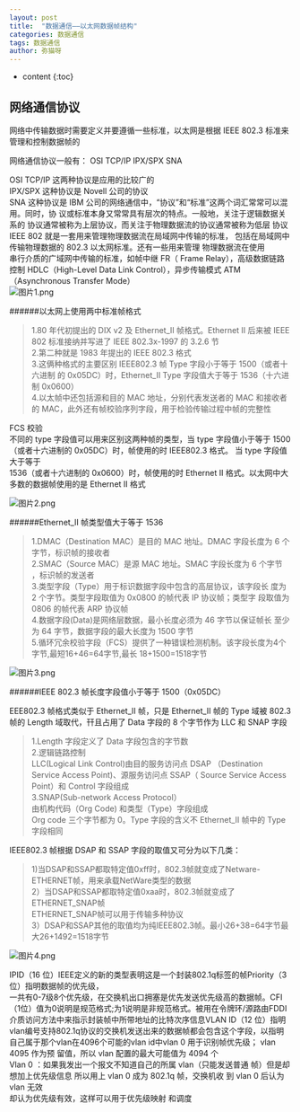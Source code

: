 ```yaml
---
layout: post
title:  "数据通信——以太网数据帧结构"
categories: 数据通信
tags: 数据通信
author: 弥猫呀
---
```




* content
{:toc}








## 网络通信协议

网络中传输数据时需要定义并要遵循一些标准，以太网是根据 IEEE 802.3 标准来管理和控制数据帧的

网络通信协议一般有： OSI TCP/IP IPX/SPX SNA

OSI TCP/IP 这两种协议是应用的比较广的    
IPX/SPX 这种协议是 Novell 公司的协议   
SNA 这种协议是 IBM 公司的网络通信中，“协议”和“标准”这两个词汇常常可以混用。同时，协 议或标准本身又常常具有层次的特点。一般地，关注于逻辑数据关系的 协议通常被称为上层协议，而关注于物理数据流的协议通常被称为低层 协议  
IEEE 802 就是一套用来管理物理数据流在局域网中传输的标准， 包括在局域网中传输物理数据的 802.3 以太网标准。还有一些用来管理 物理数据流在使用  
串行介质的广域网中传输的标准，如帧中继 FR（ Frame Relay），高级数据链路控制 HDLC（High-Level Data Link Control），异步传输模式 ATM（Asynchronous Transfer Mode）  
![图片1.png](https://i.loli.net/2020/01/31/spIwhVA5QMb8ola.png)  

######以太网上使用两中标准帧格式

> 1.80 年代初提出的 DIX v2 及 Ethernet_II 帧格式。Ethernet II 后来被 IEEE 802 标准接纳并写进了 IEEE 802.3x-1997 的 3.2.6 节  
> 2.第二种就是 1983 年提出的 IEEE 802.3 格式   
> 3.这俩种格式的主要区别 IEEE802.3 帧 Type 字段小于等于 1500（或者十六进制
的 0x05DC）时，Ethernet_II Type 字段值大于等于 1536（十六进制 0x0600）   
> 4.以太帧中还包括源和目的 MAC 地址，分别代表发送者的 MAC 和接收者 的
MAC，此外还有帧校验序列字段，用于检验传输过程中帧的完整性  

FCS 校验   
不同的 type 字段值可以用来区别这两种帧的类型，当 type 字段值小于等于 1500（或者十六进制的 0x05DC）时，帧使用的时 IEEE802.3 格式。 当 type 字段值大于等于  
1536（或者十六进制的 0x0600）时，帧使用的时 Ethernet II 格式。以太网中大多数的数据帧使用的是 Ethernet II 格式   

![图片2.png](https://i.loli.net/2020/01/31/dbwcSGLoj586ugE.png)  

######Ethernet_II 帧类型值大于等于 1536

> 1.DMAC（Destination MAC）是目的 MAC 地址。DMAC 字段长度为 6 个字节，标识帧的接收者    
> 2.SMAC（Source MAC）是源 MAC 地址。SMAC 字段长度为 6 个字节 ，标识帧的发送者  
> 3.类型字段（Type）用于标识数据字段中包含的高层协议，该字段长 度为 2 个字节。类型字段取值为 0x0800 的帧代表 IP 协议帧；类型字 段取值为 0806 的帧代表 ARP 协议帧  
> 4.数据字段(Data)是网络层数据，最小长度必须为 46 字节以保证帧长 至少为 64 字节，数据字段的最大长度为 1500 字节  
> 5.循环冗余校验字段（FCS）提供了一种错误检测机制。该字段长度为4个字节,最短16+46=64字节,最长 18+1500=1518字节   

![图片3.png](https://i.loli.net/2020/01/31/hxDmn6V14PCGWqe.png)

######IEEE 802.3 帧长度字段值小于等于 1500（0x05DC）

EEE802.3 帧格式类似于 Ethernet_II 帧，只是 Ethernet_II 帧的 Type 域被 802.3 帧的 Length 域取代，幵且占用了 Data 字段的 8 个字节作为 LLC 和 SNAP 字段   
> 1.Length 字段定义了 Data 字段包含的字节数  
> 2.逻辑链路控制  
> LLC(Logical Link Control)由目的服务访问点 DSAP （Destination Service Access Point)、源服务访问点 SSAP（ Source Service Access Point）和 Control 字段组成  
> 3.SNAP(Sub-network Access Protocol）   
> 由机构代码（Org Code) 和类型（Type）字段组成   
> Org code 三个字节都为 0。Type 字段的含义不 Ethernet_II 帧中的 Type 字段相同  

IEEE802.3 帧根据 DSAP 和 SSAP 字段的取值又可分为以下几类：       
> 1)当DSAP和SSAP都取特定值0xff时，802.3帧就变成了Netware-ETHERNET帧，用来承载NetWare类型的数据             
2）当DSAP和SSAP都取特定值0xaa时，802.3帧就变成了ETHERNET_SNAP帧      
ETHERNET_SNAP帧可以用于传输多种协议               
3）DSAP和SSAP其他的取值均为纯IEEE802.3帧。最小26+38=64字节最大26+1492=1518字节  

![图片4.png](https://i.loli.net/2020/01/31/LiyT2d9r8gUfcpQ.png)

IPID（16 位）IEEE定义的新的类型表明这是一个封装802.1q标签的帧Priority（3 位）指明数据帧的优先级，  
一共有0-7级8个优先级，在交换机出口拥塞是优先发送优先级高的数据帧。CFI（1位）值为0说明是规范格式;为1说明是非规范格式。被用在令牌环/源路由FDDI介质访问方法中来指示封装帧中所带地址的比特次序信息VLAN ID（12 位）指明vlan编号支持802.1q协议的交换机发送出来的数据帧都会包含这个字段，以指明自己属于那个vlan在4096个可能的vlan id中vlan 0 用于识别帧优先级； vlan 4095 作为预 留值，所以 vlan 配置的最大可能值为 4094 个   
Vlan 0 ：如果我发出一个报文不知道自己的所属 vlan（只能发送普通 帧）但是却想加上优先级信息 所以用上 vlan 0 成为 802.1q 帧，交换机收 到 vlan 0 后认为 vlan 无效  
却认为优先级有效，这样可以用于优先级映射 和调度        
